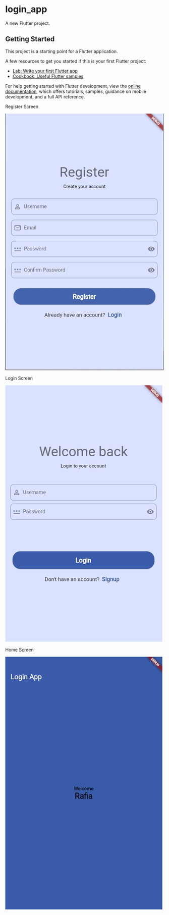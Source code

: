 # login_app

A new Flutter project.

## Getting Started

This project is a starting point for a Flutter application.

A few resources to get you started if this is your first Flutter project:

- [Lab: Write your first Flutter app](https://docs.flutter.dev/get-started/codelab)
- [Cookbook: Useful Flutter samples](https://docs.flutter.dev/cookbook)

For help getting started with Flutter development, view the
[online documentation](https://docs.flutter.dev/), which offers tutorials,
samples, guidance on mobile development, and a full API reference.

Register Screen

![alt_Text](https://github.com/Rafia-Syed/Login-app/blob/main/registerScreen.JPG?raw=true)


Login Screen

![alt_text](https://github.com/Rafia-Syed/Login-app/blob/main/welcomeScreen.JPG?raw=true)


Home Screen

![alt_text](https://github.com/Rafia-Syed/Login-app/blob/main/homeScreen.JPG?raw=true)
